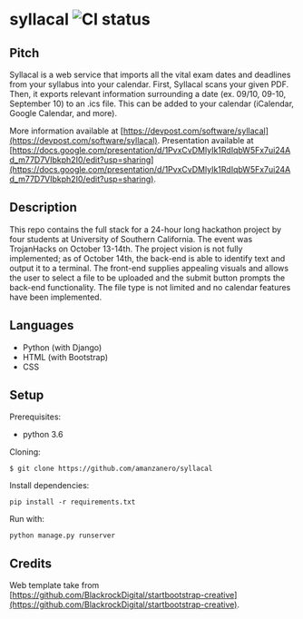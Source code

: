 # syllacal ![CI status](https://img.shields.io/badge/not%20running-red.svg)

## Pitch
Syllacal is a web service that imports all the vital exam dates and deadlines from your syllabus into your calendar. First, Syllacal scans your given PDF. Then, it exports relevant information surrounding a date (ex. 09/10, 09-10, September 10) to an .ics file. This can be added to your calendar (iCalendar, Google Calendar, and more).

More information available at [https://devpost.com/software/syllacal](https://devpost.com/software/syllacal). Presentation available at [https://docs.google.com/presentation/d/1PvxCvDMlyIk1RdIqbW5Fx7ui24Ad_m77D7VIbkph2I0/edit?usp=sharing](https://docs.google.com/presentation/d/1PvxCvDMlyIk1RdIqbW5Fx7ui24Ad_m77D7VIbkph2I0/edit?usp=sharing).

## Description
This repo contains the full stack for a 24-hour long hackathon project by four students at University of Southern California. The event was TrojanHacks on October 13-14th. The project vision is not fully implemented; as of October 14th, the back-end is able to identify text and output it to a terminal. The front-end supplies appealing visuals and allows the user to select a file to be uploaded and the submit button prompts the back-end functionality. The file type is not limited and no calendar features have been implemented.

## Languages
- Python (with Django)
- HTML (with Bootstrap)
- CSS

## Setup
Prerequisites:
* python 3.6

Cloning:
```
$ git clone https://github.com/amanzanero/syllacal
```
Install dependencies:
```
pip install -r requirements.txt
```
Run with: 
```
python manage.py runserver
```

## Credits
Web template take from [https://github.com/BlackrockDigital/startbootstrap-creative](https://github.com/BlackrockDigital/startbootstrap-creative).
